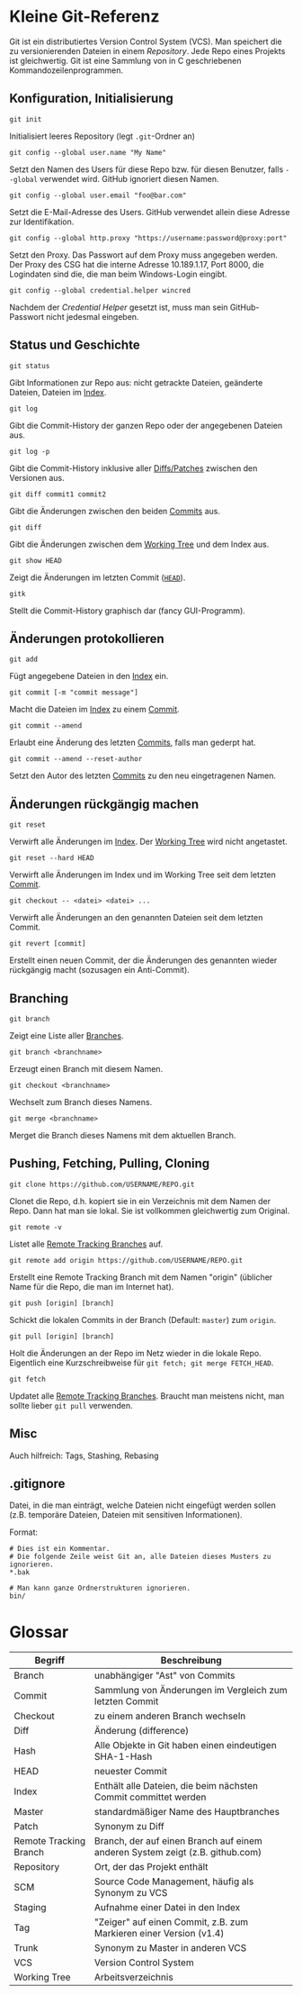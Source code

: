 Kleine Git-Referenz
===================

Git ist ein distributiertes Version Control System (VCS). Man speichert die zu
versionierenden Dateien in einem *Repository*. Jede Repo eines Projekts ist
gleichwertig. Git ist eine Sammlung von in C geschriebenen Kommandozeilenprogrammen. 

Konfiguration, Initialisierung
------------------------------

	git init

Initialisiert leeres Repository (legt `.git`-Ordner an)

	git config --global user.name "My Name"

Setzt den Namen des Users für diese Repo bzw. für diesen Benutzer, falls `--global`
verwendet wird. GitHub ignoriert diesen Namen.

	git config --global user.email "foo@bar.com"

Setzt die E-Mail-Adresse des Users. GitHub verwendet allein diese Adresse zur Identifikation.

	git config --global http.proxy "https://username:password@proxy:port"

Setzt den Proxy. Das Passwort auf dem Proxy muss angegeben werden.
Der Proxy des CSG hat die interne Adresse 10.189.1.17, Port 8000,
die Logindaten sind die, die man beim Windows-Login eingibt.

	git config --global credential.helper wincred

Nachdem der *Credential Helper* gesetzt ist, muss man sein GitHub-Passwort nicht
jedesmal eingeben.

Status und Geschichte
---------------------

	git status

Gibt Informationen zur Repo aus: nicht getrackte Dateien, geänderte Dateien,
Dateien im [Index](#glossar).

	git log

Gibt die Commit-History der ganzen Repo oder der angegebenen Dateien aus.

	git log -p

Gibt die Commit-History inklusive aller [Diffs/Patches](#glossar) zwischen den Versionen aus.

	git diff commit1 commit2

Gibt die Änderungen zwischen den beiden [Commits](#glossar) aus.

	git diff

Gibt die Änderungen zwischen dem [Working Tree](#glossar) und dem Index aus.

	git show HEAD

Zeigt die Änderungen im letzten Commit ([`HEAD`](#glossar)).

	gitk

Stellt die Commit-History graphisch dar (fancy GUI-Programm).

Änderungen protokollieren
-------------------------

	git add

Fügt angegebene Dateien in den [Index](#glossar) ein.

	git commit [-m "commit message"]

Macht die Dateien im [Index](#glossar) zu einem [Commit](#glossar).

	git commit --amend

Erlaubt eine Änderung des letzten [Commits](#glossar), falls man gederpt hat.

	git commit --amend --reset-author

Setzt den Autor des letzten [Commits](#glossar) zu den neu eingetragenen Namen.

Änderungen rückgängig machen
----------------------------

	git reset

Verwirft alle Änderungen im [Index](#glossar). Der [Working Tree](#glossar) wird nicht angetastet.

	git reset --hard HEAD

Verwirft alle Änderungen im Index und im Working Tree seit dem letzten [Commit](#glossar).

	git checkout -- <datei> <datei> ...

Verwirft alle Änderungen an den genannten Dateien seit dem letzten Commit.

	git revert [commit]

Erstellt einen neuen Commit, der die Änderungen des genannten wieder rückgängig macht
(sozusagen ein Anti-Commit).

Branching
---------

	git branch

Zeigt eine Liste aller [Branches](#glossar).

	git branch <branchname>

Erzeugt einen Branch mit diesem Namen.

	git checkout <branchname>

Wechselt zum Branch dieses Namens.

	git merge <branchname>

Merget die Branch dieses Namens mit dem aktuellen Branch.

Pushing, Fetching, Pulling, Cloning
-----------------------------------

	git clone https://github.com/USERNAME/REPO.git

Clonet die Repo, d.h. kopiert sie in ein Verzeichnis mit dem Namen der Repo.
Dann hat man sie lokal. Sie ist vollkommen gleichwertig zum Original.

	git remote -v

Listet alle [Remote Tracking Branches](#glossar) auf.

	git remote add origin https://github.com/USERNAME/REPO.git

Erstellt eine Remote Tracking Branch mit dem Namen "origin" (üblicher Name
für die Repo, die man im Internet hat).

	git push [origin] [branch]

Schickt die lokalen Commits in der Branch (Default: `master`) zum `origin`.

	git pull [origin] [branch]

Holt die Änderungen an der Repo im Netz wieder in die lokale Repo.
Eigentlich eine Kurzschreibweise für `git fetch; git merge FETCH_HEAD`.

	git fetch

Updatet alle [Remote Tracking Branches](#glossar). Braucht man meistens nicht,
man sollte lieber `git pull` verwenden.

Misc
----

Auch hilfreich: Tags, Stashing, Rebasing

.gitignore
----------

Datei, in die man einträgt, welche Dateien nicht eingefügt werden sollen
(z.B. temporäre Dateien, Dateien mit sensitiven Informationen).

Format:

	# Dies ist ein Kommentar.
	# Die folgende Zeile weist Git an, alle Dateien dieses Musters zu ignorieren.
	*.bak

	# Man kann ganze Ordnerstrukturen ignorieren.
	bin/


Glossar
=======

Begriff                 | Beschreibung
------------------------|----------------------------------------------------------------------------------
Branch                  | unabhängiger "Ast" von Commits
Commit                  | Sammlung von Änderungen im Vergleich zum letzten Commit
Checkout                | zu einem anderen Branch wechseln
Diff                    | Änderung (difference)
Hash                    | Alle Objekte in Git haben einen eindeutigen SHA-1-Hash
HEAD                    | neuester Commit
Index                   | Enthält alle Dateien, die beim nächsten Commit committet werden
Master                  | standardmäßiger Name des Hauptbranches
Patch                   | Synonym zu Diff
Remote Tracking Branch  | Branch, der auf einen Branch auf einem anderen System zeigt (z.B. github.com)
Repository              | Ort, der das Projekt enthält
SCM                     | Source Code Management, häufig als Synonym zu VCS
Staging                 | Aufnahme einer Datei in den Index
Tag                     | "Zeiger" auf einen Commit, z.B. zum Markieren einer Version (v1.4)
Trunk                   | Synonym zu Master in anderen VCS
VCS                     | Version Control System
Working Tree            | Arbeitsverzeichnis
